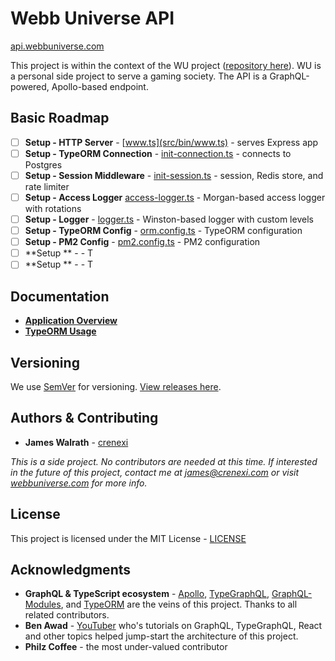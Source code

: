 # Webb Universe API
[api.webbuniverse.com](https://api.webbuniverse.com)

This project is within the context of the WU project ([repository here](https://github.com/crenexi/webb-universe)). WU is a personal side project to serve a gaming society. The API is a GraphQL-powered, Apollo-based endpoint.

## Basic Roadmap

- [ ] **Setup - HTTP Server** - [www.ts](src/bin/www.ts) - serves Express app
- [ ] **Setup - TypeORM Connection** - [init-connection.ts](src/init-connection.ts) - connects to Postgres
- [ ] **Setup - Session Middleware** - [init-session.ts](src/init-session.ts) - session, Redis store, and rate limiter
- [ ] **Setup - Access Logger** [access-logger.ts](src/middlewares/access-logger.ts) - Morgan-based access logger with rotations
- [ ] **Setup - Logger** - [logger.ts](src/services/logger.ts) - Winston-based logger with custom levels
- [ ] **Setup - TypeORM Config** - [orm.config.ts](src/config) - TypeORM configuration
- [ ] **Setup - PM2 Config** - [pm2.config.ts](pm2.config.ts) - PM2 configuration
- [ ] **Setup ** - []() - T
- [ ] **Setup ** - []() - T

## Documentation

- **[Application Overview](src/README.md)**
- **[TypeORM Usage](src/typeorm/README.md)**

## Versioning

We use [SemVer](http://semver.org/) for versioning. [View releases here](https://github.com/crenexi/webb-universe-api/releases).

## Authors & Contributing

* **James Walrath** - [crenexi](https://github.com/crenexi)

*This is a side project. No contributors are needed at this time. If interested in the future of this project, contact me at james@crenexi.com or visit [webbuniverse.com](https://webbuniverse.com) for more info.*

## License

This project is licensed under the MIT License - [LICENSE](LICENSE)

## Acknowledgments

* **GraphQL & TypeScript ecosystem** - [Apollo](https://www.apollographql.com/), [TypeGraphQL](https://typegraphql.com), [GraphQL-Modules](https://graphql-modules.com/), and [TypeORM](https://typeorm.io) are the veins of this project. Thanks to all related contributors.
* **Ben Awad** - [YouTuber](https://www.youtube.com/user/99baddawg) who's tutorials on GraphQL, TypeGraphQL, React and other topics helped jump-start the architecture of this project.
* **Philz Coffee** - the most under-valued contributor

